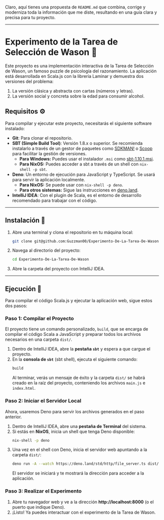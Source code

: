 Claro, aquí tienes una propuesta de `README.md` que combina, corrige y moderniza toda la información que me diste, resultando en una guía clara y precisa para tu proyecto.

-----

# Experimento de la Tarea de Selección de Wason 🧠

Este proyecto es una implementación interactiva de la Tarea de Selección de Wason, un famoso puzzle de psicología del razonamiento. La aplicación está desarrollada en Scala.js con la librería Laminar y demuestra dos versiones del problema:

1.  La versión clásica y abstracta con cartas (números y letras).
2.  La versión social y concreta sobre la edad para consumir alcohol.

## Requisitos ⚙️

Para compilar y ejecutar este proyecto, necesitarás el siguiente software instalado:

  * **Git**: Para clonar el repositorio.
  * **SBT (Simple Build Tool)**: Versión 1.8.x o superior. Se recomienda instalarlo a través de un gestor de paquetes como [SDKMAN\!](https://sdkman.io/install) o [Scoop](https://scoop.sh/) para facilitar la gestión de versiones.
      * **Para Windows:** Puedes usar el instalador `.msi` como [sbt-1.10.1.msi](https://github.com/sbt/sbt/releases/download/v1.10.1/sbt-1.10.1.msi).
      * **Para NixOS:** Puedes acceder a sbt a través de un shell con `nix-shell -p sbt`.
  * **Deno**: Un entorno de ejecución para JavaScript y TypeScript. Se usará para servir la aplicación localmente.
      * **Para NixOS:** Se puede usar con `nix-shell -p deno`.
      * **Para otros sistemas:** Sigue las instrucciones en [deno.land](https://deno.land/manual/getting_started/installation).
  * **IntelliJ IDEA**: Con el plugin de Scala, es el entorno de desarrollo recomendado para trabajar con el código.

-----

## Instalación 📂

1.  Abre una terminal y clona el repositorio en tu máquina local:
    ```bash
    git clone git@github.com:Guzzman00/Experimento-De-La-Tarea-De-Wason.git
    ```
2.  Navega al directorio del proyecto:
    ```bash
    cd Experimento-De-La-Tarea-De-Wason
    ```
3.  Abre la carpeta del proyecto con IntelliJ IDEA.

-----

## Ejecución 🚀

Para compilar el código Scala.js y ejecutar la aplicación web, sigue estos dos pasos:

### Paso 1: Compilar el Proyecto

El proyecto tiene un comando personalizado, `build`, que se encarga de compilar el código Scala a JavaScript y preparar todos los archivos necesarios en una carpeta `dist/`.

1.  Dentro de IntelliJ IDEA, abre la **pestaña `sbt`** y espera a que cargue el proyecto.
2.  En la **consola de `sbt`** (sbt shell), ejecuta el siguiente comando:
    ```sbt
    build
    ```
    Al terminar, verás un mensaje de éxito y la carpeta `dist/` se habrá creado en la raíz del proyecto, conteniendo los archivos `main.js` e `index.html`.

### Paso 2: Iniciar el Servidor Local

Ahora, usaremos Deno para servir los archivos generados en el paso anterior.

1.  Dentro de IntelliJ IDEA, abre una **pestaña de Terminal** del sistema.
2.  Si estás en **NixOS**, inicia un shell que tenga Deno disponible:
    ```bash
    nix-shell -p deno
    ```
3.  Una vez en el shell con Deno, inicia el servidor web apuntando a la carpeta `dist/`:
    ```bash
    deno run -A --watch https://deno.land/std/http/file_server.ts dist/
    ```
    El servidor se iniciará y te mostrará la dirección para acceder a la aplicación.

### Paso 3: Realizar el Experimento

1.  Abre tu navegador web y ve a la dirección **http://localhost:8000** (o el puerto que indique Deno).
2.  ¡Listo\! Ya puedes interactuar con el experimento de la Tarea de Wason.
